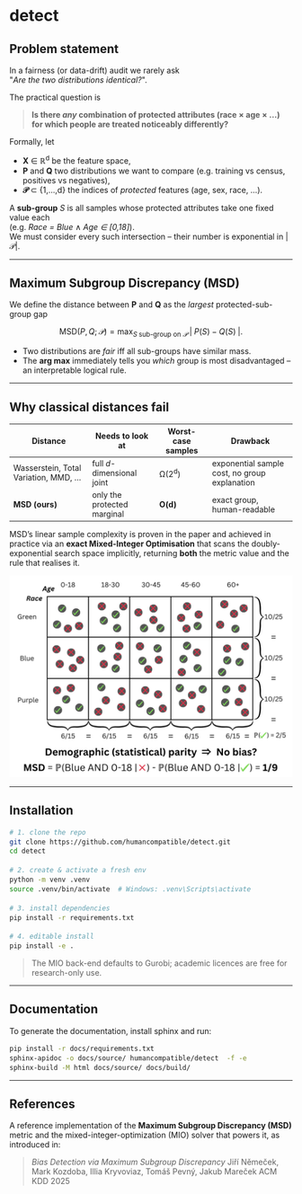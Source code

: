 # detect

## Problem statement

In a fairness (or data-drift) audit we rarely ask  
"*Are the two distributions identical?*".  

The practical question is

> **Is there *any* combination of protected attributes (race × age × …) for which people are treated noticeably differently?**

Formally, let  

* **X** ∈ ℝ<sup>d</sup> be the feature space,  
* **P** and **Q** two distributions we want to compare (e.g. training vs census, positives vs negatives),  
* **𝒫** ⊂ {1,…,d} the indices of *protected* features (age, sex, race, …).

A **sub-group** *S* is all samples whose protected attributes take one fixed value each  
(e.g. *Race = Blue* ∧ *Age ∈ [0,18]*).  
We must consider every such intersection – their number is exponential in |𝒫|.

---

## Maximum Subgroup Discrepancy (MSD)

We define the distance between **P** and **Q** as the *largest* protected-sub-group gap  

```math

\text{MSD}(P,Q;\,𝒫)=
\max_{S\;\text{sub-group on }𝒫}\;
\bigl|\;P(S)-Q(S)\;\bigr|.

```


* Two distributions are *fair* iff all sub-groups have similar mass.  
* The **arg max** immediately tells you *which* group is most disadvantaged – an interpretable logical rule.

---

## Why classical distances fail

| Distance | Needs to look at | Worst-case samples | Drawback |
|----------|-----------------|--------------------|----------|
| Wasserstein, Total Variation, MMD, … | full *d*-dimensional joint | Ω(2<sup>d</sup>) | exponential sample cost, no group explanation |
| **MSD (ours)** | only the protected marginal | **O(d)** | exact group, human-readable |

MSD’s linear sample complexity is proven in the paper and achieved in practice via an **exact Mixed-Integer Optimisation** that scans the doubly-exponential search space implicitly, returning **both** the metric value and the rule that realises it.

<div align="center">
  <img src="images/motivation_MSD.png" alt="Motivating example" width="550"/>
</div>

---

## Installation

```bash
# 1. clone the repo
git clone https://github.com/humancompatible/detect.git
cd detect

# 2. create & activate a fresh env
python -m venv .venv
source .venv/bin/activate  # Windows: .venv\Scripts\activate

# 3. install dependencies
pip install -r requirements.txt

# 4. editable install
pip install -e .
```

> The MIO back-end defaults to Gurobi; academic licences are free for research-only use.

---

## Documentation

To generate the documentation, install sphinx and run:

```bash
pip install -r docs/requirements.txt
sphinx-apidoc -o docs/source/ humancompatible/detect  -f -e
sphinx-build -M html docs/source/ docs/build/
```

---

## References

A reference implementation of the **Maximum Subgroup Discrepancy (MSD)** metric and the mixed-integer-optimization (MIO) solver that powers it, as introduced in:

> _Bias Detection via Maximum Subgroup Discrepancy_
> Jiří Němeček, Mark Kozdoba, Illia Kryvoviaz, Tomáš Pevný, Jakub Mareček
> ACM KDD 2025
